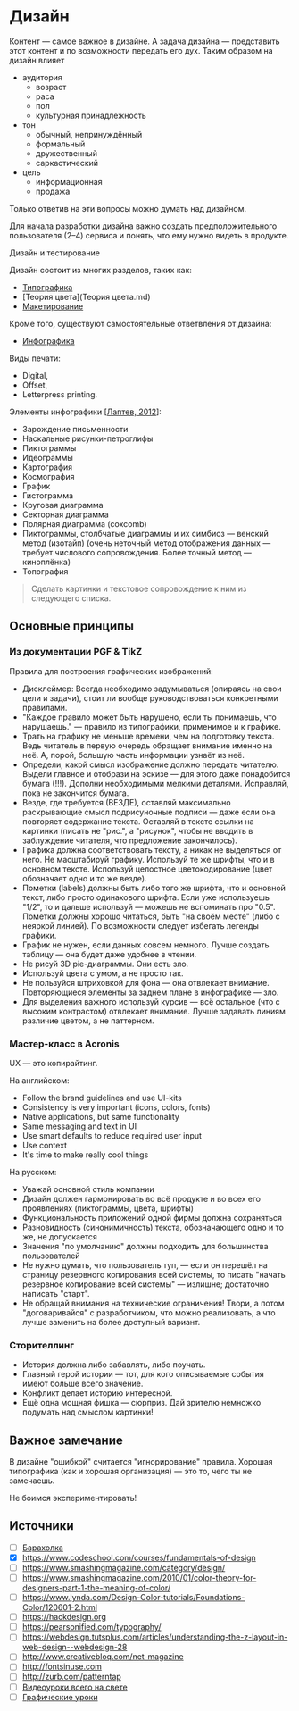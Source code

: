 # Дизайн

Контент — самое важное в дизайне.
А задача дизайна — представить этот контент и по возможности передать его дух.
Таким образом на дизайн влияет
- аудитория
	- возраст
	- раса
	- пол
	- культурная принадлежность
- тон
	- обычный, непринуждённый
	- формальный
	- дружественный
	- саркастический
- цель
	- информационная
	- продажа

Только ответив на эти вопросы можно думать над дизайном.

Для начала разработки дизайна важно создать предположительного пользователя (2–4) сервиса и понять, что ему нужно видеть в продукте.


Дизайн и тестирование

Дизайн состоит из многих разделов, таких как:
- [Типографика](Типографика.md)
- [Теория цвета](Теория цвета.md)
- [Макетирование](Макетирование.md)

Кроме того, существуют самостоятельные ответвления от дизайна:
- [Инфографика](Инфографика.md)

Виды печати:
- Digital,
- Offset,
- Letterpress printing.

Элементы инфографики [[Лаптев, 2012](https://github.com/noggatur/abstracts/blob/master/Библиография/Лаптев%20В.В.%20—%20Изобразительная%20статистика.md)]:
- Зарождение письменности
- Наскальные рисунки-петроглифы
- Пиктограммы
- Идеограммы
- Картография
- Космография
- График
- Гистограмма
- Круговая диаграмма
- Секторная диаграмма
- Полярная диаграмма (coxcomb)
- Пиктограммы, столбчатые диаграммы и их симбиоз — венский метод (изотайп) (очень неточный метод отображения данных — требует числового сопровождения. Более точный метод — киноплёнка)
- Топография

> Сделать картинки и текстовое сопровождение к ним из следующего списка.


## Основные принципы

### Из документации PGF & TikZ

Правила для построения графических изображений:
- Дисклеймер: Всегда необходимо задумываться (опираясь на свои цели и задачи), стоит ли вообще руководствоваться конкретными правилами.
- "Каждое правило может быть нарушено, если ты понимаешь, что нарушаешь." — правило из типографики, применимое и к графике.
- Трать на графику не меньше времени, чем на подготовку текста. Ведь читатель в первую очередь обращает внимание именно на неё. А, порой, большую часть информации узнаёт из неё.
- Определи, какой смысл изображение должно передать читателю. Выдели главное и отобрази на эскизе — для этого даже понадобится бумага (!!!). Дополни необходимыми мелкими деталями. Исправляй, пока не закончится бумага.
- Везде, где требуется (ВЕЗДЕ), оставляй максимально раскрывающие смысл подрисуночные подписи — даже если она повторяет содержание текста. Оставляй в тексте ссылки на картинки (писать не "рис.", а "рисунок", чтобы не вводить в заблуждение читателя, что предложение закончилось).
- Графика должна соответствовать тексту, а никак не выделяться от него. Не масштабируй графику. Используй те же шрифты, что и в основном тексте. Используй целостное цветокодирование (цвет обозначает одно и то же везде).
- Пометки (labels) должны быть либо того же шрифта, что и основной текст, либо просто одинакового шрифта. Если уже используешь "1/2", то  и дальше используй — можешь не вспоминать про "0.5". Пометки должны хорошо читаться, быть "на своём месте" (либо с неяркой линией). По возможности следует избегать легенды графики.
- График не нужен, если данных совсем немного. Лучше создать таблицу — она будет даже удобнее в чтении.
- Не рисуй 3D pie-диаграммы. Они есть зло.
- Используй цвета с умом, а не просто так.
- Не пользуйся штриховкой для фона — она отвлекает внимание. Повторяющиеся элементы за заднем плане в инфографике — зло.
- Для выделения важного используй курсив — всё остальное (что с высоким контрастом) отвлекает внимание. Лучше задавать линиям различие цветом, а не паттерном.

### Мастер-класс в Acronis

UX — это копирайтинг.

На английском:
- Follow the brand guidelines and use UI-kits
- Consistency is very important (icons, colors, fonts)
- Native applications, but same functionality
- Same messaging and text in UI
- Use smart defaults to reduce required user input
- Use context
- It's time to make really cool things

На русском:
- Уважай основной стиль компании
- Дизайн должен гармонировать во всё продукте и во всех его проявлениях (пиктограммы, цвета, шрифты)
- Функциональность приложений одной фирмы должна сохраняться
- Разновидность (синонимичность) текста, обозначающего одно и то же, не допускается
- Значения "по умолчанию" должны подходить для большинства пользователей
- Не нужно думать, что пользователь туп, — если он перешёл на страницу резервного копирования всей системы, то писать "начать резервное копирование всей системы" — излишне; достаточно написать "старт".
- Не обращай внимания на технические ограничения! Твори, а потом "договаривайся" с разработчиком, что можно реализовать, а что лучше заменить на более доступный вариант.

### Сторителлинг

- История должна либо забавлять, либо поучать.
- Главный герой истории — тот, для кого описываемые события имеют больше всего значение.
- Конфликт делает историю интересной.
- Ещё одна мощная фишка — сюрприз. Дай зрителю немножко подумать над смыслом картинки!


## Важное замечание

В дизайне "ошибкой" считается "игнорирование" правила.
Хорошая типографика (как и хорошая организация) — это то, чего ты не замечаешь.

Не боимся экспериментировать!

## Источники
- [ ] [Барахолка](Барахолка.md)
- [x] https://www.codeschool.com/courses/fundamentals-of-design
- [ ] https://www.smashingmagazine.com/category/design/
- [ ] https://www.smashingmagazine.com/2010/01/color-theory-for-designers-part-1-the-meaning-of-color/
- [ ] https://www.lynda.com/Design-Color-tutorials/Foundations-Color/120601-2.html
- [ ] https://hackdesign.org
- [ ] https://pearsonified.com/typography/
- [ ] https://webdesign.tutsplus.com/articles/understanding-the-z-layout-in-web-design--webdesign-28
- [ ] http://www.creativebloq.com/net-magazine
- [ ] http://fontsinuse.com
- [ ] http://zurb.com/patterntap
- [ ] [Видеоуроки всего на свете](https://www.skillshare.com)
- [ ] [Графические уроки](http://design.tutsplus.com/)